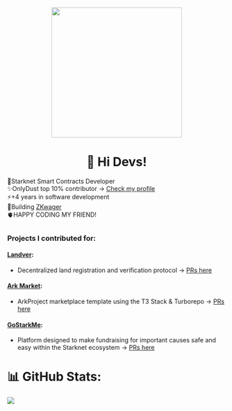 #
<div id="header" align="center">
  <img src="https://i.giphy.com/media/v1.Y2lkPTc5MGI3NjExaWxtc2J2MG1yNTcwdjB6NHN2NTRyMDVkZXdpMW85Mm5oNjUzZzZkdCZlcD12MV9pbnRlcm5hbF9naWZfYnlfaWQmY3Q9Zw/SwWrhzXVM7NdK/giphy.gif" width="300"/>
<!--   <div id="badges">
    <a href="https://www.linkedin.com/in/daniel-bejarano-alfaro-18a283206/">
      <img src="https://img.shields.io/badge/LinkedIn-blue?style=for-the-badge&logo=linkedin&logoColor=white" alt="LinkedIn Badge"/>
    </a>
    <a href="https://twitter.com/0xBeja">
      <img src="https://img.shields.io/badge/Twitter-blue?style=for-the-badge&logo=twitter&logoColor=white" alt="Twitter Badge"/>
    </a>
    <a href="https://instagram.com/danielbejaranocr">
      <img src="https://img.shields.io/badge/Instagram-blue?style=for-the-badge&logo=instagram&logoColor=white" alt="Instagram Badge"/>
    </a>
  </div> -->
  <h1>
    🔭 Hi Devs!
<!--     <img src="https://media.giphy.com/media/hvRJCLFzcasrR4ia7z/giphy.gif" width="30px"/> -->
  </h1>
</div>

 🚀Starknet Smart Contracts Developer<br>
✨OnlyDust top 10% contributor -> [Check my profile](https://app.onlydust.com/u/jorgezerpa)<br>
⚡+4 years in software development<br>
👷Building [ZKwager](https://github.com/jorgezerpa/zkwager) <br>
🫀HAPPY CODING MY FRIEND!
##
### Projects I contributed for:
#### [Landver](https://github.com/NoshonNetworks/landver): 
- Decentralized land registration and verification protocol -> [PRs here](https://github.com/NoshonNetworks/landver/pulls?q=is%3Apr+is%3Aclosed+author%3Ajorgezerpa)
#### [Ark Market](https://github.com/ArkProjectNFTs/ark-market): 
- ArkProject marketplace template using the T3 Stack & Turborepo -> [PRs here](https://github.com/ArkProjectNFTs/ark-market/pulls?q=is%3Apr+is%3Aclosed+author%3Ajorgezerpa)
#### [GoStarkMe](https://github.com/web3wagers/gostarkme): 
- Platform designed to make fundraising for important causes safe and easy within the Starknet ecosystem -> [PRs here](https://github.com/web3wagers/gostarkme/pulls?q=is%3Apr+is%3Aclosed+author%3Ajorgezerpa)


# 📊 GitHub Stats:
![](https://github-readme-streak-stats.herokuapp.com/?user=jorgezerpa&theme=react&hide_border=false)<br/>

